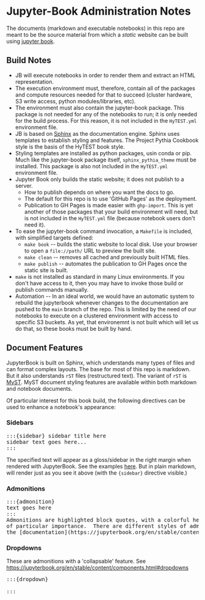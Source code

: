 # Jupyter-Book Administration Notes

The documents (markdown and executable notebooks) in this repo are meant to be the source material from
which a _static_ website can be built using [jupyter book](https://jupyterbook.org/en/stable/intro.html).

## Build Notes

* JB will execute notebooks in order to render them and extract an HTML representation.
* The execution environment must, therefore, contain all of the packages and compute resources needed
  for that to succeed (cluster hardware, S3 write access, python modules/libraries, etc).
* The environment must also contain the jupyter-book package. This package is not needed for any
  of the notebooks to run; it is only needed for the build process.  For this reason, it is not included
  in the `HyTEST.yml` environment file.
* JB is based on [Sphinx](https://jupyterbook.org/en/stable/explain/sphinx.html) as the documentation engine.
  Sphinx uses templates to establish styling and
  features.  The Project Pythia Cookbook style is the basis of the HyTEST book style.
* Styling templates are installed as python packages, usin conda or pip.  Much like the jupyter-book
  package itself, `sphinx_pythia_theme` must be installed.  This package is also not included in the
  `HyTEST.yml` environment file.
* Jupyter Book only builds the static website; it does not publish to a server.
  - How to publish depends on where you want the docs to go.
  - The default for this repo is to use 'GitHub Pages' as the deployment.
  - Publication to GH Pages is made easier with `ghp-import`.  This is yet another of those packages that
    your build environment will need, but is not included in the `HyTEST.yml` file (because notebook users
    don't need it).
* To ease the jupyter-book command invocation, a `Makefile` is included, with simplified targets defined:
  - `make book` -- builds the static website to local disk.  Use your browser to open a `file://path/` URL
    to preview the built site.
  - `make clean` -- removes all cached and previously built HTML files.
  - `make publish` -- automates the publication to GH Pages once the static site is built.
* `make` is not installed as standard in many Linux environments. If you don't have access to it, then you
  may have to invoke those build or publish commands manually.
* Automation -- In an ideal world, we would have an automatic system to rebuild the jupyterbook whenever
  changes to the documentation are pushed to the `main` branch of the repo. This is limited by the need
  of our notebooks to execute on a clustered environment with access to specific S3 buckets. As yet, that
  environemnt is not built which will let us do that, so these books must be built by hand.

## Document Features

JupyterBook is built on Sphinx, which understands many types of files and can format complex layouts. The
base for most of this repo is markdown.  But it also understands `rST` files (restructured text). The
variant of `rST` is [MyST](https://jupyterbook.org/en/stable/reference/cheatsheet.html).  MyST document
styling features are available within both markdown and notebook documents.

Of particular interest for this book build, the following directives can be used to enhance a notebook's appearance:

### Sidebars

<pre>
:::{sidebar} sidebar title here
sidebar text goes here...
:::
</pre>
The specified text will appear as a gloss/sidebar in the right margin when rendered with JupyterBook. See the examples [here](https://jupyterbook.org/en/stable/content/layout.html#sidebar-content).  But in plain markdown, will render just as you see it above (with the `{sidebar}` directive visible.)

### Admonitions

<pre>
:::{admonition}
text goes here
:::
Admonitions are highlighted block quotes, with a colorful headline bar.  These are useful to highlight text
of particular importance.  There are different styles of admonition (note, warning, error, tip, etc).  See
the [documentation](https://jupyterbook.org/en/stable/content/content-blocks.html#notes-warnings-and-other-admonitions) for examples.
</pre>

### Dropdowns

These are admonitions with a 'collapsable' feature. See <https://jupyterbook.org/en/stable/content/components.html#dropdowns>
<pre>
:::{dropdown}

:::
</pre>